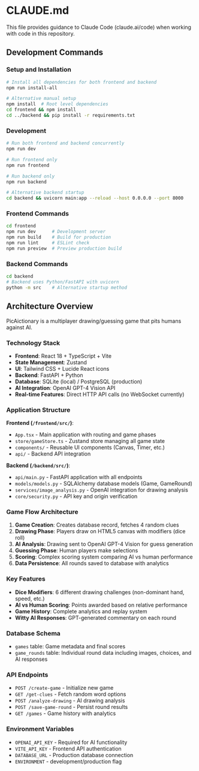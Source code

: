 # CLAUDE.md

This file provides guidance to Claude Code (claude.ai/code) when working with code in this repository.

## Development Commands

### Setup and Installation
```bash
# Install all dependencies for both frontend and backend
npm run install-all

# Alternative manual setup
npm install  # Root level dependencies
cd frontend && npm install
cd ../backend && pip install -r requirements.txt
```

### Development
```bash
# Run both frontend and backend concurrently
npm run dev

# Run frontend only
npm run frontend

# Run backend only  
npm run backend

# Alternative backend startup
cd backend && uvicorn main:app --reload --host 0.0.0.0 --port 8000
```

### Frontend Commands
```bash
cd frontend
npm run dev      # Development server
npm run build    # Build for production
npm run lint     # ESLint check
npm run preview  # Preview production build
```

### Backend Commands
```bash
cd backend
# Backend uses Python/FastAPI with uvicorn
python -m src    # Alternative startup method
```

## Architecture Overview

PicAictionary is a multiplayer drawing/guessing game that pits humans against AI.

### Technology Stack
- **Frontend**: React 18 + TypeScript + Vite
- **State Management**: Zustand 
- **UI**: Tailwind CSS + Lucide React icons
- **Backend**: FastAPI + Python
- **Database**: SQLite (local) / PostgreSQL (production)
- **AI Integration**: OpenAI GPT-4 Vision API
- **Real-time Features**: Direct HTTP API calls (no WebSocket currently)

### Application Structure

**Frontend (`/frontend/src/`)**:
- `App.tsx` - Main application with routing and game phases
- `store/gameStore.ts` - Zustand store managing all game state
- `components/` - Reusable UI components (Canvas, Timer, etc.)
- `api/` - Backend API integration

**Backend (`/backend/src/`)**:
- `api/main.py` - FastAPI application with all endpoints
- `models/models.py` - SQLAlchemy database models (Game, GameRound)
- `services/image_analysis.py` - OpenAI integration for drawing analysis
- `core/security.py` - API key and origin verification

### Game Flow Architecture

1. **Game Creation**: Creates database record, fetches 4 random clues
2. **Drawing Phase**: Players draw on HTML5 canvas with modifiers (dice roll)
3. **AI Analysis**: Drawing sent to OpenAI GPT-4 Vision for guess generation
4. **Guessing Phase**: Human players make selections
5. **Scoring**: Complex scoring system comparing AI vs human performance
6. **Data Persistence**: All rounds saved to database with analytics

### Key Features
- **Dice Modifiers**: 6 different drawing challenges (non-dominant hand, speed, etc.)
- **AI vs Human Scoring**: Points awarded based on relative performance
- **Game History**: Complete analytics and replay system
- **Witty AI Responses**: GPT-generated commentary on each round

### Database Schema
- `games` table: Game metadata and final scores
- `game_rounds` table: Individual round data including images, choices, and AI responses

### API Endpoints
- `POST /create-game` - Initialize new game
- `GET /get-clues` - Fetch random word options
- `POST /analyze-drawing` - AI drawing analysis
- `POST /save-game-round` - Persist round results
- `GET /games` - Game history with analytics

### Environment Variables
- `OPENAI_API_KEY` - Required for AI functionality
- `VITE_API_KEY` - Frontend API authentication
- `DATABASE_URL` - Production database connection
- `ENVIRONMENT` - development/production flag